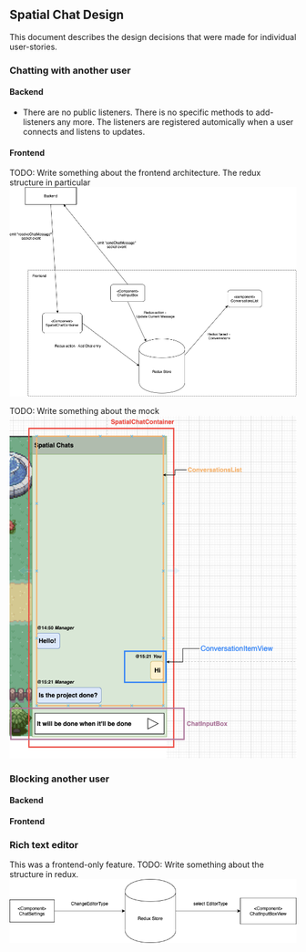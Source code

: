 ## Spatial Chat Design

This document describes the design decisions that were made for individual user-stories.


### Chatting with another user

#### Backend
- There are no public listeners. There is no specific methods to add-listeners any more. The listeners are registered automically when a user connects and listens to updates.


#### Frontend

TODO: Write something about the frontend architecture. The redux structure in particular
<kbd>
![Frontend architecture](docs/frontend-conversations-diag.png)
</kbd>


TODO: Write something about the mock
![Frontend Mock](docs/frontend-chat-mockup.png)


### Blocking another user

#### Backend

#### Frontend



### Rich text editor

This was a frontend-only feature.
TODO: Write something about the structure in redux.
![Rich text editor Component interaction](docs/rich-text-editor-arch.png)
